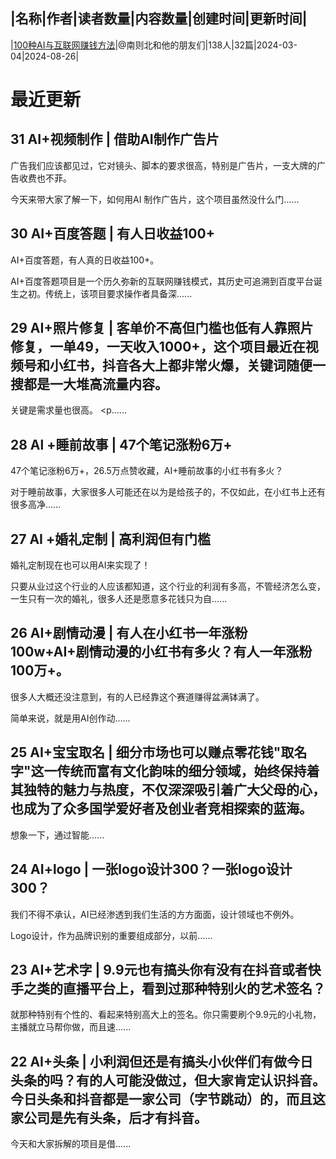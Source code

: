 |名称|作者|读者数量|内容数量|创建时间|更新时间|
---
|[100种AI与互联网赚钱方法](https://xiaobot.net/p/baiqi1920?refer=0b133df9-27dc-423b-8101-639049001c13)|@南则北和他的朋友们|138人|32篇|2024-03-04|2024-08-26|

# 最近更新
## 31 AI+视频制作  | 借助AI制作广告片
广告我们应该都见过，它对镜头、脚本的要求很高，特别是广告片，一支大牌的广告收费也不菲。

今天来带大家了解一下，如何用AI 制作广告片，这个项目虽然没什么门......
## 30 AI+百度答题 | 有人日收益100+
AI+百度答题，有人真的日收益100+。

AI+百度答题项目是一个历久弥新的互联网赚钱模式，其历史可追溯到百度平台诞生之初。传统上，该项目要求操作者具备深......
## 29 AI+照片修复  | 客单价不高但门槛也低有人靠照片修复，一单49，一天收入1000+，这个项目最近在视频号和小红书，抖音各大上都非常火爆，关键词随便一搜都是一大堆高流量内容。

关键是需求量也很高。
<p......
## 28 Al +睡前故事 | 47个笔记涨粉6万+
47个笔记涨粉6万+，26.5万点赞收藏，AI+睡前故事的小红书有多火？

对于睡前故事，大家很多人可能还在以为是给孩子的，不仅如此，在小红书上还有很多高净......
## 27 AI +婚礼定制 | 高利润但有门槛
婚礼定制现在也可以用AI来实现了！

只要从业过这个行业的人应该都知道，这个行业的利润有多高，不管经济怎么变，一生只有一次的婚礼，很多人还是愿意多花钱只为自......
## 26 AI+剧情动漫 | 有人在小红书一年涨粉100w+AI+剧情动漫的小红书有多火？有人一年涨粉100万+。

很多人大概还没注意到，有的人已经靠这个赛道赚得盆满钵满了。

简单来说，就是用AI创作动......
## 25 AI+宝宝取名 | 细分市场也可以赚点零花钱"取名字"这一传统而富有文化韵味的细分领域，始终保持着其独特的魅力与热度，不仅深深吸引着广大父母的心，也成为了众多国学爱好者及创业者竞相探索的蓝海。

想象一下，通过智能......
## 24 AI+logo | 一张logo设计300？一张logo设计300？

我们不得不承认，AI已经渗透到我们生活的方方面面，设计领域也不例外。

Logo设计，作为品牌识别的重要组成部分，以前......
## 23 AI+艺术字 | 9.9元也有搞头你有没有在抖音或者快手之类的直播平台上，看到过那种特别火的艺术签名？

就那种特别有个性的、看起来特别高大上的签名。你只需要刷个9.9元的小礼物，主播就立马帮你做，而且速......
## 22 AI+头条 | 小利润但还是有搞头小伙伴们有做今日头条的吗？有的人可能没做过，但大家肯定认识抖音。今日头条和抖音都是一家公司（字节跳动）的，而且这家公司是先有头条，后才有抖音。

今天和大家拆解的项目是借......

